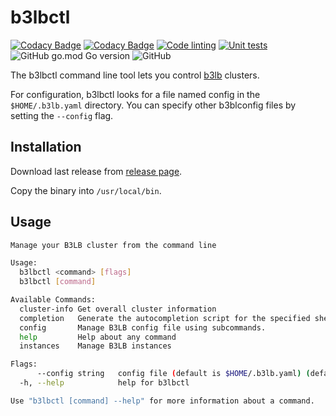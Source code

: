 # b3lbctl

[![Codacy Badge](https://app.codacy.com/project/badge/Grade/487a9c5102c8465ebbfd36ca1b62194e)](https://www.codacy.com/gh/SLedunois/b3lbctl/dashboard?utm_source=github.com&amp;utm_medium=referral&amp;utm_content=SLedunois/b3lbctl&amp;utm_campaign=Badge_Grade)
[![Codacy Badge](https://app.codacy.com/project/badge/Coverage/487a9c5102c8465ebbfd36ca1b62194e)](https://www.codacy.com/gh/SLedunois/b3lbctl/dashboard?utm_source=github.com&amp;utm_medium=referral&amp;utm_content=SLedunois/b3lbctl&amp;utm_campaign=Badge_Coverage)
[![Code linting](https://github.com/SLedunois/b3lbctl/actions/workflows/lint.yml/badge.svg)](https://github.com/SLedunois/b3lbctl/actions/workflows/lint.yml)
[![Unit tests](https://github.com/SLedunois/b3lbctl/actions/workflows/unit_test.yml/badge.svg)](https://github.com/SLedunois/b3lbctl/actions/workflows/unit_test.yml)
![GitHub go.mod Go version](https://img.shields.io/github/go-mod/go-version/sledunois/b3lbctl)
![GitHub](https://img.shields.io/github/license/SLedunois/b3lbctl)

The b3lbctl command line tool lets you control [b3lb](https://github.com/SLedunois/b3lb) clusters.

For configuration, b3lbctl looks for a file named config in the `$HOME/.b3lb.yaml` directory. You can specify other b3blconfig files by setting the `--config` flag.

## Installation

Download last release from [release page](https://github.com/SLedunois/b3lbctl/releases).

Copy the binary into `/usr/local/bin`.

## Usage

```bash
Manage your B3LB cluster from the command line

Usage:
  b3lbctl <command> [flags]
  b3lbctl [command]

Available Commands:
  cluster-info Get overall cluster information
  completion   Generate the autocompletion script for the specified shell
  config       Manage B3LB config file using subcommands.
  help         Help about any command
  instances    Manage B3LB instances

Flags:
      --config string   config file (default is $HOME/.b3lb.yaml) (default "$HOME/.b3lb.yaml")
  -h, --help            help for b3lbctl

Use "b3lbctl [command] --help" for more information about a command.
```